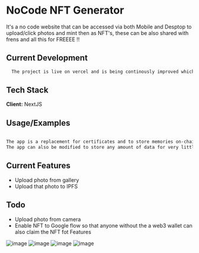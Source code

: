 
# NoCode NFT Generator 

It's a no code website that can be accessed via both Mobile and Desptop to upload/click photos and mint then as NFT's, these can be also shared with frens and all this for FREEEE !!



## Current Development


```bash
  The project is live on vercel and is being continously improved which can be accessed at https://mahe-nocodenft.vercel.app/
```


## Tech Stack

**Client:** NextJS



## Usage/Examples

```bash

The app is a replacement for certificates and to store memories on-chain forever
The app can also be modified to store any amount of data for very little cost in comparision with google/dropbox/onedrive 

```


## Current Features

- Upload photo from gallery
- Upload that photo to IPFS 

## Todo
- Upload photo from camera
- Enable NFT to Google flow so that anyone without the a web3 wallet can also claim the NFT fot Features


![image](https://user-images.githubusercontent.com/48391385/235297700-1ea89077-cdaf-43dc-adfd-e1e9440b272b.png)
![image](https://user-images.githubusercontent.com/48391385/235297728-975198ee-1f81-407a-a859-3fcf6a86b470.png)
![image](https://user-images.githubusercontent.com/48391385/235297729-ba53dd73-38a8-4b31-97b4-8be1f299acd7.png)
![image](https://user-images.githubusercontent.com/48391385/235297743-1c261f3f-3874-4a0d-90d5-10a0da7d4db2.png)
